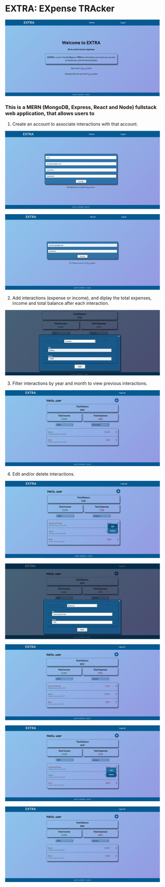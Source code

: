 # EXTRA: EXpense TRAcker

![](https://github.com/saeddaoud/expense-tracker/blob/main/home.png)

### This is a MERN (MongoDB, Express, React and Node) fullstack web application, that allows users to
1. Create an account to associate interactions with that account.

![](https://github.com/saeddaoud/expense-tracker/blob/main/register.png)

![](https://github.com/saeddaoud/expense-tracker/blob/main/login.png)

2. Add interactions (expense or income), and diplay the total expenses, income and total balance after each interaction.

![](https://github.com/saeddaoud/expense-tracker/blob/main/add_transaction.png)

3. Filter interactions by year and month to view previous interactions.

![](https://github.com/saeddaoud/expense-tracker/blob/main/filter_transactions.png)

4. Edit and/or delete interactions.

![](https://github.com/saeddaoud/expense-tracker/blob/main/edit_delete_transaction.png)

![](https://github.com/saeddaoud/expense-tracker/blob/main/edit_1.png)

![](https://github.com/saeddaoud/expense-tracker/blob/main/edit_2.png)

![](https://github.com/saeddaoud/expense-tracker/blob/main/delete_1.png)

![](https://github.com/saeddaoud/expense-tracker/blob/main/delete_2.png)
